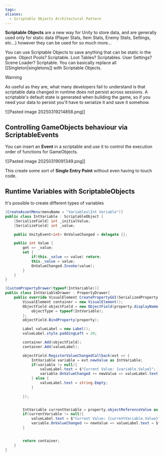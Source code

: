 ```yaml
---
tags: 
aliases:
  - Scriptable Objects Architectural Pattern
---
```

**Scriptable Objects** are a new way for Unity to store data, and are generally used only for static data (Player Stats, Item Stats, Enemy Stats, Settings, etc...) however they can be used for so much more... 

You can use Scriptable Objects to save anything that can be static in the game. Object Pools? Scriptable. Loot Tables? Scriptables. User Settings? Scene Loader? Scriptable.
You can basically replace all [[Singleton|singletons]] with Scriptable Objects.


> [!warning] 
> As useful as they are, what many developers fail to understand is that scriptable data changed in runtime does not persist across sessions. A scriptable's default state is generated when building the game, so if you need your data to persist you'll have to serialize it and save it somehow.


![[Pasted image 20250319214858.png]]

## Controlling GameObjects behaviour via ScriptableEvents
You can insert an **Event** in a scriptable and use it to control the execution order of functions for GameObjects.

![[Pasted image 20250319091349.png]]

This create some sort of **Single Entry Point** without even having to touch code.

## Runtime Variables with ScriptableObjects
It's possible to create different types of variables 
```csharp
[CreateAssetMenu(menuName = "Variables\Int Variable")]
public class IntVariable : ScriptableObject {
	[SerializeField] int _initialValue;
	[SerializeField] int _value;

	public UnityEvent<int> OnValueChanged = delegate {};

	public int Value {
		get => _value;
		set {
			if(this._value == value) return;
			this._value = value;
			OnValueChanged.Invoke(value);
		}
	}
}
```

```csharp
[CustomPropertyDrawer(typeof(IntVariable))]
public class IntVariableDrawer : PropertyDrawer{
	public override VisualElement CreatePropertyGUI(SerializedProperty property){
		VisualElement container = new VisualElement();
		ObjectField objectField = new ObjectField(property.displayName){
			objectType = typeof(IntVariable);
		};
		objectField.BindProperty(property);

		Label valueLabel = new Label();
		valueLabel.style.paddingLeft = 20;

		container.Add(objectField);
		container.Add(valueLabel);

		objectField.RegisterValueChangedCallback(evt => {
			IntVariable variable = evt.newValue as IntVariable;
			if(variable != null){
				valueLabel.text = $"Current Value: {variable.Value}";
				variable.OnValueChanged += newValue => valueLabel.text = $"Current Value: {newValue}";
			} else {
				valueLabel.text = string.Empty;
			}
		
		});


		IntVariable currentVariable = property.objectReferenceValue as IntVariable;
		if(currentVariable != null){
			valueLabel.text = $"Current Value: {currentVariable.Value}";
			variable.OnValueChanged += newValue => valueLabel.text = $"Current Value: {newValue}";
		}


		return container;
	}
}
```

[^1]: [Unity Architecture: Scriptable Objects Pattern](https://medium.com/@simon.nordon/unity-architecture-scriptable-object-pattern-0a6c25b2d741)